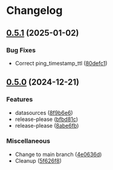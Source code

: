 # Changelog

## [0.5.1](https://github.com/next-gen-infrastructure/terraform-provider-pritunl/compare/v0.5.0...v0.5.1) (2025-01-02)


### Bug Fixes

* Correct ping_timestamp_ttl ([80defc1](https://github.com/next-gen-infrastructure/terraform-provider-pritunl/commit/80defc1b44d6349b6a2ec7ed9f2920ee419cde91))

## [0.5.0](https://github.com/next-gen-infrastructure/terraform-provider-pritunl/compare/v0.4.1...v0.5.0) (2024-12-21)


### Features

* datasources ([8f9b6e6](https://github.com/next-gen-infrastructure/terraform-provider-pritunl/commit/8f9b6e6fdfaab2fd43ff1a08aa6c299327122539))
* release-please ([bfbd81c](https://github.com/next-gen-infrastructure/terraform-provider-pritunl/commit/bfbd81c50d85d3d8b32ece11a29a0309bdb5f4ce))
* release-please ([8abe6fb](https://github.com/next-gen-infrastructure/terraform-provider-pritunl/commit/8abe6fb0ec56afc44c8f7e91607ad7fdcf1221bc))


### Miscellaneous

* Change to main branch ([4e0636d](https://github.com/next-gen-infrastructure/terraform-provider-pritunl/commit/4e0636dc32b3aa794306b8ae0db2530266014271))
* Cleanup ([5f626f8](https://github.com/next-gen-infrastructure/terraform-provider-pritunl/commit/5f626f8b4b71d174d97e68f15349c1cb98d88fd0))
